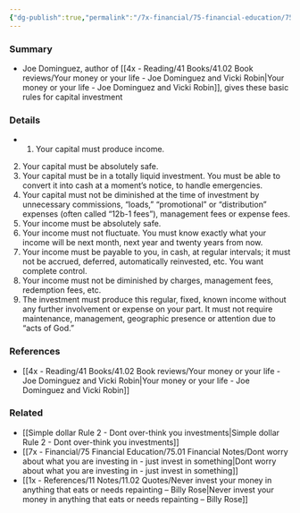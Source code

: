 ```yaml
---
{"dg-publish":true,"permalink":"/7x-financial/75-financial-education/75-01-financial-notes/joe-dominguez-rules-for-investment/","title":"Joe Dominguez rules for investment","created":"2023-10-17T20:07:57.000+03:00","updated":"2024-02-14T20:17:37.982+03:00"}
---
```



### Summary
- Joe Dominguez, author of [[4x - Reading/41 Books/41.02 Book reviews/Your money or your life - Joe Dominguez and Vicki Robin\|Your money or your life - Joe Dominguez and Vicki Robin]], gives these basic rules for capital investment

### Details
- 1. Your capital must produce income.
2. Your capital must be absolutely safe.
3. Your capital must be in a totally liquid investment. You must be able to convert it into cash at a moment’s notice, to handle emergencies.
4. Your capital must not be diminished at the time of investment by unnecessary commissions, “loads,” “promotional” or “distribution” expenses (often called “12b-1 fees”), management fees or expense fees.
5. Your income must be absolutely safe.
6. Your income must not fluctuate. You must know exactly what your income will be next month, next year and twenty years from now.
7. Your income must be payable to you, in cash, at regular intervals; it must not be accrued, deferred, automatically reinvested, etc. You want complete control.
8. Your income must not be diminished by charges, management fees, redemption fees, etc.
9. The investment must produce this regular, fixed, known income without any further involvement or expense on your part. It must not require maintenance, management, geographic presence or attention due to “acts of God.”


### References
- [[4x - Reading/41 Books/41.02 Book reviews/Your money or your life - Joe Dominguez and Vicki Robin\|Your money or your life - Joe Dominguez and Vicki Robin]]

### Related
- [[Simple dollar Rule 2 - Dont over-think you investments\|Simple dollar Rule 2 - Dont over-think you investments]]
- [[7x - Financial/75 Financial Education/75.01 Financial Notes/Dont worry about what you are investing in - just invest in something\|Dont worry about what you are investing in - just invest in something]]
- [[1x - References/11 Notes/11.02 Quotes/Never invest your money in anything that eats or needs repainting – Billy Rose\|Never invest your money in anything that eats or needs repainting – Billy Rose]]